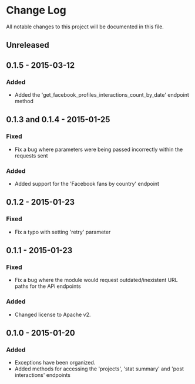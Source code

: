 # Change Log
All notable changes to this project will be documented in this file.

## Unreleased

## 0.1.5 - 2015-03-12
### Added
- Added the 'get_facebook_profiles_interactions_count_by_date' endpoint method

## 0.1.3 and 0.1.4 - 2015-01-25
### Fixed
- Fix a bug where parameters were being passed incorrectly within the requests sent
### Added
- Added support for the 'Facebook fans by country' endpoint

## 0.1.2 - 2015-01-23
### Fixed
- Fix a typo with setting 'retry' parameter

## 0.1.1 - 2015-01-23
### Fixed
- Fix a bug where the module would request outdated/inexistent URL paths for the APi endpoints
### Added
- Changed license to Apache v2.

## 0.1.0 - 2015-01-20
### Added
- Exceptions have been organized.
- Added methods for accessing the 'projects', 'stat summary' and 'post interactions' endpoints

